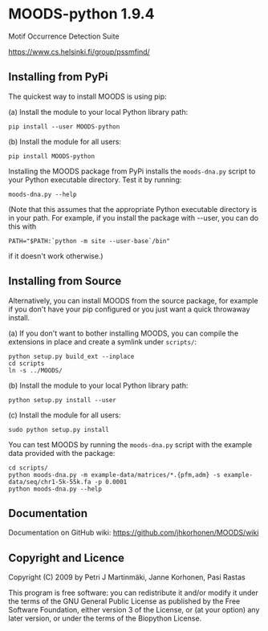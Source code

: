 MOODS-python 1.9.4
==================

Motif Occurrence Detection Suite

https://www.cs.helsinki.fi/group/pssmfind/


Installing from PyPi
--------------------

The quickest way to install MOODS is using pip:

(a) Install the module to your local Python library path:

    pip install --user MOODS-python

(b) Install the module for all users:

    pip install MOODS-python

Installing the MOODS package from PyPi installs the `moods-dna.py` script to
your Python executable directory. Test it by running:

    moods-dna.py --help

(Note that this assumes that the appropriate Python executable directory is in
your path. For example, if you install the package with --user, you can do this
with

    PATH="$PATH:`python -m site --user-base`/bin"

if it doesn't work otherwise.)


Installing from Source
----------------------

Alternatively, you can install MOODS from the source package, for example if you
don't have your pip configured or you just want a quick throwaway install.

(a) If you don't want to bother installing MOODS, you can compile the extensions
    in place and create a symlink under `scripts/`:

    python setup.py build_ext --inplace
    cd scripts
    ln -s ../MOODS/    

(b) Install the module to your local Python library path:

    python setup.py install --user

(c) Install the module for all users:

    sudo python setup.py install

You can test MOODS by running the `moods-dna.py` script with
the example data provided with the package:

    cd scripts/
    python moods-dna.py -m example-data/matrices/*.{pfm,adm} -s example-data/seq/chr1-5k-55k.fa -p 0.0001
    python moods-dna.py --help


Documentation
-------------

Documentation on GitHub wiki: https://github.com/jhkorhonen/MOODS/wiki


Copyright and Licence
---------------------

Copyright (C) 2009 by Petri J Martinmäki, Janne Korhonen, Pasi Rastas

This program is free software: you can redistribute it and/or modify
it under the terms of the GNU General Public License as published by
the Free Software Foundation, either version 3 of the License, or
(at your option) any later version, or under the terms of the Biopython
License.
